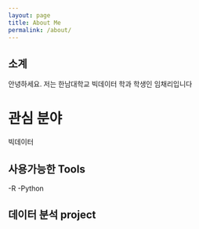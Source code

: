 ```yaml
---
layout: page
title: About Me
permalink: /about/
---
```


## 소계

안녕하세요. 저는 한남대학교 빅데이터 학과 학생인 임채리입니다


# 관심 분야

빅데이터

## 사용가능한 Tools

-R
-Python

## 데이터 분석 project
